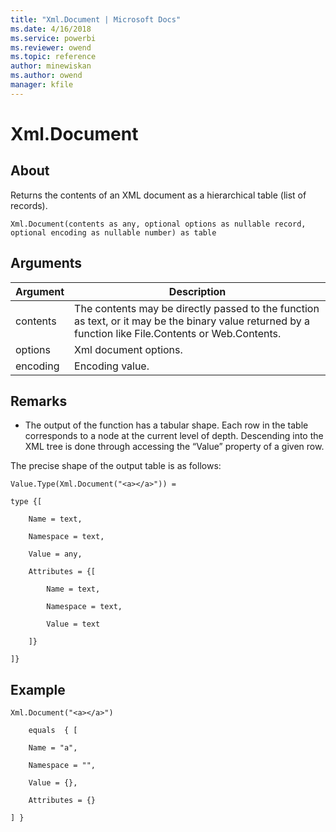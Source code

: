 ```yaml
---
title: "Xml.Document | Microsoft Docs"
ms.date: 4/16/2018
ms.service: powerbi
ms.reviewer: owend
ms.topic: reference
author: minewiskan
ms.author: owend
manager: kfile
---
```

# Xml.Document

  
## About  
Returns the contents of an XML document as a hierarchical table (list of records).  
  
```  
Xml.Document(contents as any, optional options as nullable record, optional encoding as nullable number) as table  
```  
  
## Arguments  
  
|Argument|Description|  
|------------|---------------|  
|contents|The contents may be directly passed to the function as text, or it may be the binary value returned by a function like File.Contents or Web.Contents.|  
|options|Xml document options.|  
|encoding|Encoding value.|  
  
## <a name="__toc360789833"></a>Remarks  
  
-   The output of the function has a tabular shape.  Each row in the table corresponds to a node at the current level of depth.  Descending into the XML tree is done through accessing the “Value” property of a given row.  
  
The precise shape of the output table is as follows:  
  
```  
Value.Type(Xml.Document("<a></a>")) =  
  
type {[  
  
    Name = text,  
  
    Namespace = text,  
  
    Value = any,  
  
    Attributes = {[  
  
        Name = text,  
  
        Namespace = text,  
  
        Value = text  
  
    ]}  
  
]}  
```  
  
## Example  
  
```  
Xml.Document("<a></a>")  
  
    equals  { [  
  
    Name = "a",  
  
    Namespace = "",  
  
    Value = {},  
  
    Attributes = {}  
  
] }  
```  
